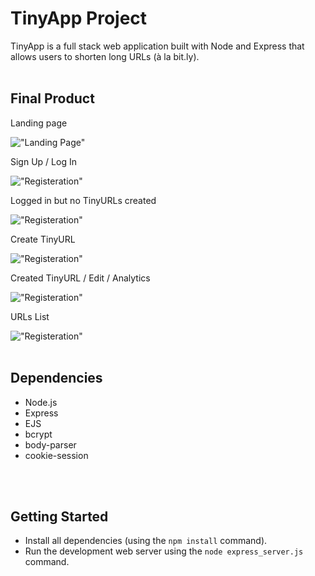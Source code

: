# TinyApp Project

TinyApp is a full stack web application built with Node and Express that allows users to shorten long URLs (à la bit.ly).
<br/>
<br/>
## Final Product

Landing page

!["Landing Page"](../TinyApp-photos/not-logged-in.jpg)

Sign Up / Log In

!["Registeration"](../TinyApp-photos/sign-up.jpg)

Logged in but no TinyURLs created

!["Registeration"](../TinyApp-photos/logged-in-no-urls.jpg)

Create TinyURL

!["Registeration"](../TinyApp-photos/create-tinyurl.jpg)

Created TinyURL / Edit / Analytics

!["Registeration"](../TinyApp-photos/created-tinyurl-edit.jpg)

URLs List 

!["Registeration"](../TinyApp-photos/urls-list.jpg)
<br/>
<br/>

## Dependencies

- Node.js
- Express
- EJS
- bcrypt
- body-parser
- cookie-session
<br/>
<br/>

## Getting Started

- Install all dependencies (using the `npm install` command).
- Run the development web server using the `node express_server.js` command.